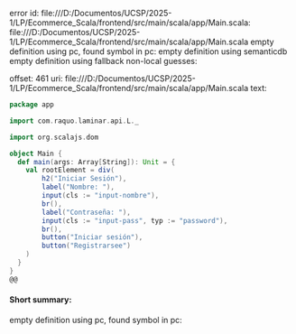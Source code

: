 error id: file:///D:/Documentos/UCSP/2025-1/LP/Ecommerce_Scala/frontend/src/main/scala/app/Main.scala:
file:///D:/Documentos/UCSP/2025-1/LP/Ecommerce_Scala/frontend/src/main/scala/app/Main.scala
empty definition using pc, found symbol in pc: 
empty definition using semanticdb
empty definition using fallback
non-local guesses:

offset: 461
uri: file:///D:/Documentos/UCSP/2025-1/LP/Ecommerce_Scala/frontend/src/main/scala/app/Main.scala
text:
```scala
package app

import com.raquo.laminar.api.L._

import org.scalajs.dom

object Main {
  def main(args: Array[String]): Unit = {
    val rootElement = div(
        h2("Iniciar Sesión"),
        label("Nombre: "),
        input(cls := "input-nombre"),
        br(),
        label("Contraseña: "),
        input(cls := "input-pass", typ := "password"),
        br(),
        button("Iniciar sesión"),
        button("Registrarsee")
    )
  }
}
@@
```


#### Short summary: 

empty definition using pc, found symbol in pc: 